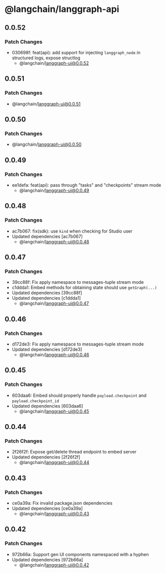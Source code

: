 # @langchain/langgraph-api

## 0.0.52

### Patch Changes

- 030698f: feat(api): add support for injecting `langgraph_node` in structured logs, expose structlog
  - @langchain/langgraph-ui@0.0.52

## 0.0.51

### Patch Changes

- @langchain/langgraph-ui@0.0.51

## 0.0.50

### Patch Changes

- @langchain/langgraph-ui@0.0.50

## 0.0.49

### Patch Changes

- ee1defa: feat(api): pass through "tasks" and "checkpoints" stream mode
  - @langchain/langgraph-ui@0.0.49

## 0.0.48

### Patch Changes

- ac7b067: fix(sdk): use `kind` when checking for Studio user
- Updated dependencies [ac7b067]
  - @langchain/langgraph-ui@0.0.48

## 0.0.47

### Patch Changes

- 39cc88f: Fix apply namespace to messages-tuple stream mode
- c1ddda1: Embed methods for obtaining state should use `getGraph(...)`
- Updated dependencies [39cc88f]
- Updated dependencies [c1ddda1]
  - @langchain/langgraph-ui@0.0.47

## 0.0.46

### Patch Changes

- d172de3: Fix apply namespace to messages-tuple stream mode
- Updated dependencies [d172de3]
  - @langchain/langgraph-ui@0.0.46

## 0.0.45

### Patch Changes

- 603daa6: Embed should properly handle `payload.checkpoint` and `payload.checkpoint_id`
- Updated dependencies [603daa6]
  - @langchain/langgraph-ui@0.0.45

## 0.0.44

### Patch Changes

- 2f26f2f: Expose get/delete thread endpoint to embed server
- Updated dependencies [2f26f2f]
  - @langchain/langgraph-ui@0.0.44

## 0.0.43

### Patch Changes

- ce0a39a: Fix invalid package.json dependencies
- Updated dependencies [ce0a39a]
  - @langchain/langgraph-ui@0.0.43

## 0.0.42

### Patch Changes

- 972b66a: Support gen UI components namespaced with a hyphen
- Updated dependencies [972b66a]
  - @langchain/langgraph-ui@0.0.42
